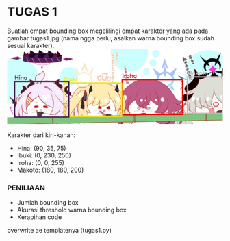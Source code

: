 # TUGAS 1
Buatlah empat bounding box megelilingi empat karakter yang ada pada gambar tugas1.jpg (nama ngga perlu, asalkan warna bounding box sudah sesuai karakter). 
![](done.jpg)

Karakter dari kiri-kanan:
- Hina: (90, 35, 75)
- Ibuki: (0, 230, 250)
- Iroha: (0, 0, 255)
- Makoto: (180, 180, 200)

### PENILIAAN
- Jumlah bounding box
- Akurasi threshold warna bounding box
- Kerapihan code

overwrite ae templatenya (tugas1.py)